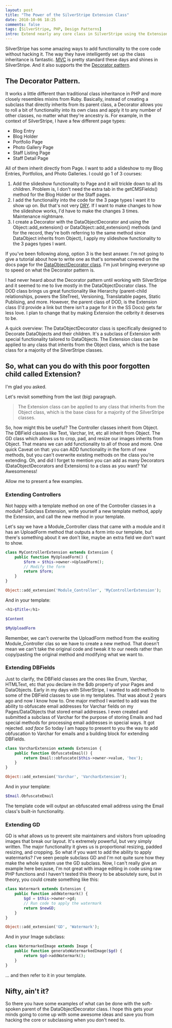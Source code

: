 ```yaml
---
layout: post
title: "The Power of the SilverStripe Extension Class"
date: 2010-10-06 18:25
comments: false
tags: [SilverStripe, PHP, Design Patterns]
intro: Extend nearly any core class in SilverStripe using the Extension class: add a special route handler to a module controller; add an email obfuscation output to string-based DBFields; add a watermarking output method to the core Image class. The possibilities are endless.
---
```


SilverStripe has some amazing ways to add functionality to the core code without hacking it. The way they have intelligently set up the class inheritance is fantastic. [MVC](http://en.wikipedia.org/wiki/Model–view–controller "Model/View/Controller") is pretty standard these days and shines in SilverStripe. And it also supports the the [Decorator pattern](http://en.wikipedia.org/wiki/Decorator_pattern).

## The Decorator Pattern.

It works a little different than traditional class inheritance in PHP and more closely resembles mixins from Ruby. Basically, instead of creating a subclass that directly inherits from its parent class, a Decorator allows you to roll a bit of functionality into its own class and apply it to any number of other classes, no matter what they're ancestry is. For example, in the context of SilverStripe, I have a few different page types:

* Blog Entry
* Blog Holder
* Portfolio Page
* Photo Gallery Page
* Staff Listing Page
* Staff Detail Page

All of them inherit directly from Page. I want to add a slideshow to my Blog Entries, Portfolios, and Photo Galleries. I could go 1 of 3 courses:

1. Add the slideshow functionality to Page and it will trickle down to all its children. Problem is, I don't need the extra tab in the getCMSFields() method for the Blog Holder or the Staff pages.
1. I add the functionality into the code for the 3 page types I want it to show up on. But that's not very [DRY](http://en.wikipedia.org/wiki/Don't_repeat_yourself "Don't Repeat Yourself"). If I want to make changes to how the slideshow works, I'd have to make the changes 3 times. Maintenance nightmare.
1. I create a Decorator with the DataObjectDecorator and using the Object::add_extension() or DataObject::add_extension() methods (and for the record, they're both referring to the same method since DataObject inherits from Object), I apply my slideshow functionality to the 3 pages types I want.

If you've been following along, option 3 is the best answer. I'm not going to give a tutorial about how to write one as that's somewhat covered on the docs page for the [DataObjectDecorator class](http://doc.silverstripe.org/dataobjectdecorator). I'm just bringing everyone up to speed on what the Decorator pattern is.

I had never heard about the Decorator pattern until working with SilverStripe and it seemed to me to live mostly in the DataObjectDocrator class. The DOD class brings us great functionality like Hierarchy (parent-child relationships, powers the SiteTree), Versioning, Translatable pages, Static Publising, and more. However, the parent class of DOD, is the Extension class (I'd provide a link but there isn't a page for it in the SS Docs) gets far less love. I plan to change that by making Extension the celbrity it deserves to be.

A quick overview: The DataObjectDecorator class is specifically designed to Decorate DataObjects and their children. It's a subclass of Extension with special functionality tailored to DataObjects. The Extension class can be applied to any class that inherits from the Object class, which is the base class for a majority of the SilverStripe classes.

## So, what can you do with this poor forgotten child called Extension?

I'm glad you asked.

Let's revisit something from the last (big) paragraph.

> The Extension class can be applied to any class that inherits from the Object class, which is the base class for a majority of the SilverStripe classes.

So, how might this be useful? The Controller classes inherit from Object. The DBField classes like Text, Varchar, Int, etc all inherit from Object. The GD class which allows us to crop, pad, and resize our images inherits from Object. That means we can add functionality to all of those and more. One quick Caveat on that: you can ADD functionality in the form of new methods, but you can't overwrite existing methods on the class you're extending. Oh, and did I forget to mention you can add as many Decorators (DataObjectDecorators and Extensions) to a class as you want? Ya! Awesomeness!

Allow me to present a few examples.

### Extending Controllers

Not happy with a template method on one of the Controller classes in a module? Subclass Extension, write yourself a new template method, apply the Extension, and call the new method in your template.

Let's say we have a Module_Controller class that came with a module and it has an UploadForm method that outputs a form into our template, but there's something about it we don't like, maybe an extra field we don't want to show.

```php
class MyControllerExtension extends Extension {
    public function MyUploadForm() {
        $form = $this->owner->UploadForm();
        // Modify the form
        return $form;
    }
}

Object::add_extension('Module_Controller', 'MyControllerExtension');
```

And in your template:

```php
<h1>$Title</h1>

$Content

$MyUploadForm
```

Remember, we can't overwrite the UploadForm method from the exsiting Module_Controller clas so we have to create a new method. That doesn't mean we can't take the original code and tweak it to our needs rather than copy/pasting the original method and modifying what we want to.

### Extending DBFields

Just to clarify, the DBField classes are the ones like Enum, Varchar, HTMLText, etc that you declare in the $db property of your Pages and DataObjects. Early in my days with SilverStripe, I wanted to add methods to some of the DBField classes to use in my templates. That was about 2 years ago and now I know how to. One major method I wanted to add was the ability to obfuscate email addresses for Varchar fields on my Pages/DataObjects that stored email addresses. I even created and submitted a subclass of Varchar for the purpose of storing Emails and had special methods for processing email addresses in special ways. It got rejected. *sad face* So today I am happy to present to you the way to add obfuscation to Varchar for emails and a building block for extending DBFields.

```php
class VarcharExtension extends Extension {
    public function ObfuscateEmail() {
        return Email::obfuscate($this->owner->value, 'hex');
    }
}

Object::add_extension('Varchar', 'VarcharExtension');
```

And in your template:

```php
$Email.ObfuscateEmail
```

The template code will output an obfuscated email address using the Email class's built-in functionality.

### Extending GD

GD is what allows us to prevent site maintainers and visitors from uploading images that break our layout. It's extremely powerful, but very simply written. The major functionality it gives us is proportional resizing, padded resizing, and cropping. So what if you want to add the ability to apply watermarks? I've seen people subclass GD and I'm not quite sure how they make the whole system use the GD subclass. Now, I can't really give an example here because, I'm not great with image editing in code using raw PHP functions and I haven't tested this theory to be absolutely sure, but in theory, you could create something like this:

```php
class Watermark extends Extension {
    public function addWatermark() {
        $gd = $this->owner->gd;
        // Run code to apply the watermark
        return $newGD;
    }
}

Object::add_extension('GD', 'Watermark');
```

And in your Image subclass:

```php
class WatermarkedImage extends Image {
    public function generateWatermarkedImage($gd) {
        return $gd->addWatermark();
    }
}
```

... and then refer to it in your template.

## Nifty, ain't it?

So there you have some examples of what can be done with the soft-spoken parent of the DataObjectDecorator class. I hope this gets your minds going to come up with some awesome ideas and save you from hacking the core or subclassing when you don't need to.